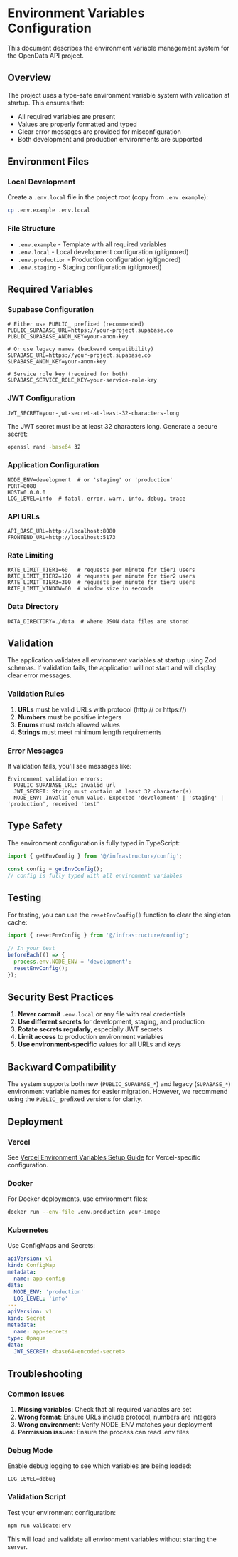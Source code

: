 # Environment Variables Configuration

This document describes the environment variable management system for the OpenData API project.

## Overview

The project uses a type-safe environment variable system with validation at startup. This ensures that:

- All required variables are present
- Values are properly formatted and typed
- Clear error messages are provided for misconfiguration
- Both development and production environments are supported

## Environment Files

### Local Development

Create a `.env.local` file in the project root (copy from `.env.example`):

```bash
cp .env.example .env.local
```

### File Structure

- `.env.example` - Template with all required variables
- `.env.local` - Local development configuration (gitignored)
- `.env.production` - Production configuration (gitignored)
- `.env.staging` - Staging configuration (gitignored)

## Required Variables

### Supabase Configuration

```env
# Either use PUBLIC_ prefixed (recommended)
PUBLIC_SUPABASE_URL=https://your-project.supabase.co
PUBLIC_SUPABASE_ANON_KEY=your-anon-key

# Or use legacy names (backward compatibility)
SUPABASE_URL=https://your-project.supabase.co
SUPABASE_ANON_KEY=your-anon-key

# Service role key (required for both)
SUPABASE_SERVICE_ROLE_KEY=your-service-role-key
```

### JWT Configuration

```env
JWT_SECRET=your-jwt-secret-at-least-32-characters-long
```

The JWT secret must be at least 32 characters long. Generate a secure secret:

```bash
openssl rand -base64 32
```

### Application Configuration

```env
NODE_ENV=development  # or 'staging' or 'production'
PORT=8080
HOST=0.0.0.0
LOG_LEVEL=info  # fatal, error, warn, info, debug, trace
```

### API URLs

```env
API_BASE_URL=http://localhost:8080
FRONTEND_URL=http://localhost:5173
```

### Rate Limiting

```env
RATE_LIMIT_TIER1=60   # requests per minute for tier1 users
RATE_LIMIT_TIER2=120  # requests per minute for tier2 users
RATE_LIMIT_TIER3=300  # requests per minute for tier3 users
RATE_LIMIT_WINDOW=60  # window size in seconds
```

### Data Directory

```env
DATA_DIRECTORY=./data  # where JSON data files are stored
```

## Validation

The application validates all environment variables at startup using Zod schemas. If validation fails, the application will not start and will display clear error messages.

### Validation Rules

1. **URLs** must be valid URLs with protocol (http:// or https://)
2. **Numbers** must be positive integers
3. **Enums** must match allowed values
4. **Strings** must meet minimum length requirements

### Error Messages

If validation fails, you'll see messages like:

```
Environment validation errors:
  PUBLIC_SUPABASE_URL: Invalid url
  JWT_SECRET: String must contain at least 32 character(s)
  NODE_ENV: Invalid enum value. Expected 'development' | 'staging' | 'production', received 'test'
```

## Type Safety

The environment configuration is fully typed in TypeScript:

```typescript
import { getEnvConfig } from '@/infrastructure/config';

const config = getEnvConfig();
// config is fully typed with all environment variables
```

## Testing

For testing, you can use the `resetEnvConfig()` function to clear the singleton cache:

```typescript
import { resetEnvConfig } from '@/infrastructure/config';

// In your test
beforeEach(() => {
  process.env.NODE_ENV = 'development';
  resetEnvConfig();
});
```

## Security Best Practices

1. **Never commit** `.env.local` or any file with real credentials
2. **Use different secrets** for development, staging, and production
3. **Rotate secrets regularly**, especially JWT secrets
4. **Limit access** to production environment variables
5. **Use environment-specific** values for all URLs and keys

## Backward Compatibility

The system supports both new (`PUBLIC_SUPABASE_*`) and legacy (`SUPABASE_*`) environment variable names for easier migration. However, we recommend using the `PUBLIC_` prefixed versions for clarity.

## Deployment

### Vercel

See [Vercel Environment Variables Setup Guide](./vercel-environment-variables.md) for Vercel-specific configuration.

### Docker

For Docker deployments, use environment files:

```bash
docker run --env-file .env.production your-image
```

### Kubernetes

Use ConfigMaps and Secrets:

```yaml
apiVersion: v1
kind: ConfigMap
metadata:
  name: app-config
data:
  NODE_ENV: 'production'
  LOG_LEVEL: 'info'
---
apiVersion: v1
kind: Secret
metadata:
  name: app-secrets
type: Opaque
data:
  JWT_SECRET: <base64-encoded-secret>
```

## Troubleshooting

### Common Issues

1. **Missing variables**: Check that all required variables are set
2. **Wrong format**: Ensure URLs include protocol, numbers are integers
3. **Wrong environment**: Verify NODE_ENV matches your deployment
4. **Permission issues**: Ensure the process can read .env files

### Debug Mode

Enable debug logging to see which variables are being loaded:

```env
LOG_LEVEL=debug
```

### Validation Script

Test your environment configuration:

```bash
npm run validate:env
```

This will load and validate all environment variables without starting the server.
